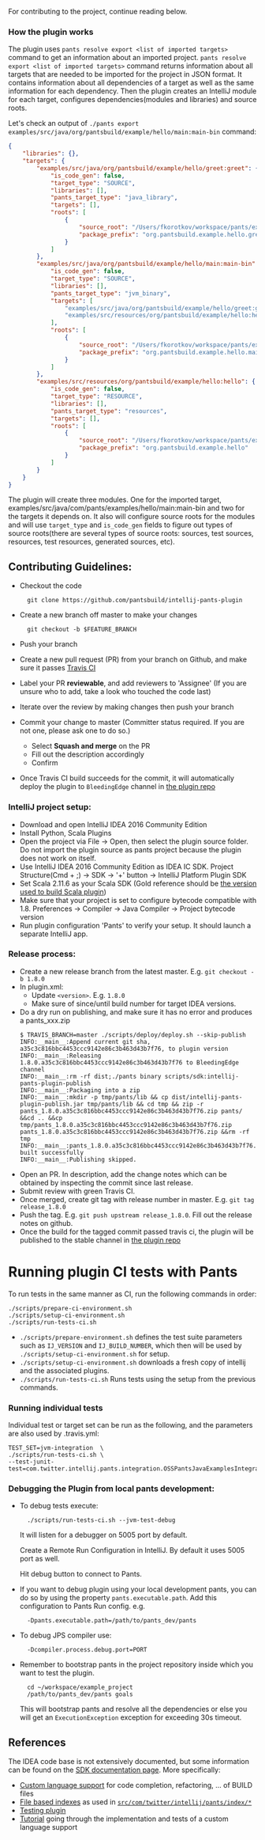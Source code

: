 For contributing to the project, continue reading below.

### How the plugin works

The plugin uses `pants resolve export <list of imported targets>` command to get an information
about an imported project. `pants resolve export <list of imported targets>` command returns information
about all targets that are needed to be imported for the project in JSON format. It contains information about all dependencies of a target
as well as the same information for each dependency. Then the plugin creates an IntelliJ module for each target, configures
dependencies(modules and libraries) and source roots.

Let's check an output of `./pants export examples/src/java/org/pantsbuild/example/hello/main:main-bin` command:

```json
{
    "libraries": {},
    "targets": {
        "examples/src/java/org/pantsbuild/example/hello/greet:greet": {
            "is_code_gen": false,
            "target_type": "SOURCE",
            "libraries": [],
            "pants_target_type": "java_library",
            "targets": [],
            "roots": [
                {
                    "source_root": "/Users/fkorotkov/workspace/pants/examples/src/java/org/pantsbuild/example/hello/greet",
                    "package_prefix": "org.pantsbuild.example.hello.greet"
                }
            ]
        },
        "examples/src/java/org/pantsbuild/example/hello/main:main-bin": {
            "is_code_gen": false,
            "target_type": "SOURCE",
            "libraries": [],
            "pants_target_type": "jvm_binary",
            "targets": [
                "examples/src/java/org/pantsbuild/example/hello/greet:greet",
                "examples/src/resources/org/pantsbuild/example/hello:hello"
            ],
            "roots": [
                {
                    "source_root": "/Users/fkorotkov/workspace/pants/examples/src/java/org/pantsbuild/example/hello/main",
                    "package_prefix": "org.pantsbuild.example.hello.main"
                }
            ]
        },
        "examples/src/resources/org/pantsbuild/example/hello:hello": {
            "is_code_gen": false,
            "target_type": "RESOURCE",
            "libraries": [],
            "pants_target_type": "resources",
            "targets": [],
            "roots": [
                {
                    "source_root": "/Users/fkorotkov/workspace/pants/examples/src/resources/org/pantsbuild/example/hello",
                    "package_prefix": "org.pantsbuild.example.hello"
                }
            ]
        }
    }
}
```

The plugin will create three modules. One for the imported target, examples/src/java/com/pants/examples/hello/main:main-bin
and two for the targets it depends on. It also will configure source roots for the modules and will use `target_type`
and `is_code_gen` fields to figure out types of source roots(there are several types of source roots: sources,
test sources, resources, test resources, generated sources, etc).

## Contributing Guidelines:

* Checkout the code

        git clone https://github.com/pantsbuild/intellij-pants-plugin

* Create a new branch off master to make your changes

        git checkout -b $FEATURE_BRANCH

* Push your branch

* Create a new pull request (PR) from your branch on Github, and make sure it passes [Travis CI](https://travis-ci.org/pantsbuild/intellij-pants-plugin/pull_requests)

* Label your PR **reviewable**, and add reviewers to 'Assignee' (If you are unsure who to add, take a look who touched the code last)

* Iterate over the review by making changes then push your branch

* Commit your change to master (Committer status required. If you are not one, please ask one to do so.)
  * Select **Squash and merge** on the PR
  * Fill out the description accordingly
  * Confirm

* Once Travis CI build succeeds for the commit, it will automatically deploy the plugin to `BleedingEdge` channel in [the plugin repo](https://plugins.jetbrains.com/plugin/7412)

### IntelliJ project setup:

* Download and open IntelliJ IDEA 2016 Community Edition
* Install Python, Scala Plugins
* Open the project via File -> Open, then select the plugin source folder. Do not import the plugin source as pants project because the plugin does not work on itself.
* Use IntelliJ IDEA 2016 Community Edition as IDEA IC SDK. Project Structure(Cmd + ;) -> SDK -> '+' button -> IntelliJ Platform Plugin SDK
* Set Scala 2.11.6 as your Scala SDK (Gold reference should be [the version used to build Scala plugin](https://github.com/JetBrains/intellij-scala/blob/idea163.x/.idea/artifacts/ScalaPlugins.xml#L41-L42))
* Make sure that your project is set to configure bytecode compatible with 1.8.  Preferences -> Compiler -> Java Compiler -> Project bytecode version
* Run plugin configuration 'Pants' to verify your setup. It should launch a separate IntelliJ app.

### Release process:
* Create a new release branch from the latest master. E.g. `git checkout -b 1.8.0`
* In plugin.xml:
  * Update `<version>`. E.g. `1.8.0`
  * Make sure of since/until build number for target IDEA versions.
* Do a dry run on publishing, and make sure it has no error and produces a pants_xxx.zip
  ```
  $ TRAVIS_BRANCH=master ./scripts/deploy/deploy.sh --skip-publish
  INFO:__main__:Append current git sha, a35c3c816bbc4453ccc9142e86c3b463d43b7f76, to plugin version
  INFO:__main__:Releasing 1.8.0.a35c3c816bbc4453ccc9142e86c3b463d43b7f76 to BleedingEdge channel
  INFO:__main__:rm -rf dist;./pants binary scripts/sdk:intellij-pants-plugin-publish
  INFO:__main__:Packaging into a zip
  INFO:__main__:mkdir -p tmp/pants/lib && cp dist/intellij-pants-plugin-publish.jar tmp/pants/lib && cd tmp && zip -r pants_1.8.0.a35c3c816bbc4453ccc9142e86c3b463d43b7f76.zip pants/ &&cd .. &&cp tmp/pants_1.8.0.a35c3c816bbc4453ccc9142e86c3b463d43b7f76.zip pants_1.8.0.a35c3c816bbc4453ccc9142e86c3b463d43b7f76.zip &&rm -rf tmp
  INFO:__main__:pants_1.8.0.a35c3c816bbc4453ccc9142e86c3b463d43b7f76.zip built successfully
  INFO:__main__:Publishing skipped.
  ```
* Open an PR. In description, add the change notes which can be obtained by inspecting the commit since last release.
* Submit review with green Travis CI.
* Once merged, create git tag with release number in master. E.g. `git tag release_1.8.0`
* Push the tag. E.g. `git push upstream release_1.8.0`. Fill out the release notes on github.
* Once the build for the tagged commit passed travis ci, the plugin will be published to the stable channel in [the plugin repo](https://plugins.jetbrains.com/plugin/7412)


# Running plugin CI tests with Pants

To run tests in the same manner as CI, run the following commands in order:


```
./scripts/prepare-ci-environment.sh
./scripts/setup-ci-environment.sh
./scripts/run-tests-ci.sh
```

* `./scripts/prepare-environment.sh` defines the test suite parameters such as `IJ_VERSION` and `IJ_BUILD_NUMBER`, which then will be used by `./scripts/setup-ci-environment.sh` for setup.
* `./scripts/setup-ci-environment.sh` downloads a fresh copy of intellij and the associated plugins.
* `./scripts/run-tests-ci.sh` Runs tests using the setup from the previous commands.

### Running individual tests

Individual test or target set can be run as the following, and the parameters are also used by .travis.yml:

```
TEST_SET=jvm-integration  \
./scripts/run-tests-ci.sh \
--test-junit-test=com.twitter.intellij.pants.integration.OSSPantsJavaExamplesIntegrationTest#testJaxb
```

### Debugging the Plugin from local pants development:

* To debug tests execute:

        ./scripts/run-tests-ci.sh --jvm-test-debug

  It will listen for a debugger on 5005 port by default.

  Create a Remote Run Configuration in IntelliJ. By default it uses 5005 port as well.

  Hit debug button to connect to Pants.

* If you want to debug plugin using your local development pants, you can do so by using the property `pants.executable.path`.
  Add this configuration to Pants Run config.
  e.g.

        -Dpants.executable.path=/path/to/pants_dev/pants

* To debug JPS compiler use:

        -Dcompiler.process.debug.port=PORT

* Remember to bootstrap pants in the project repository inside which you want to test the plugin.

        cd ~/workspace/example_project
        /path/to/pants_dev/pants goals

  This will bootstrap pants and resolve all the dependencies or else you will get an `ExecutionException` exception for exceeding 30s timeout.


## References

The IDEA code base is not extensively documented, but some information can be found on
the [SDK documentation page](http://www.jetbrains.org/intellij/sdk/docs/).
More specifically:
 * [Custom language support](http://www.jetbrains.org/intellij/sdk/docs/reference_guide/custom_language_support.html) for code completion,
   refactoring, ... of BUILD files
 * [File based indexes](http://www.jetbrains.org/intellij/sdk/docs/basics/indexing_and_psi_stubs/file_based_indexes.html)
   as used in [`src/com/twitter/intellij/pants/index/*`](https://github.com/pantsbuild/intellij-pants-plugin/tree/master/src/com/twitter/intellij/pants/index)
 * [Testing plugin](http://www.jetbrains.org/intellij/sdk/docs/basics/testing_plugins.html)
 * [Tutorial](http://www.jetbrains.org/intellij/sdk/docs/tutorials/custom_language_support_tutorial.html) going through the implementation
   and tests of a custom language support
